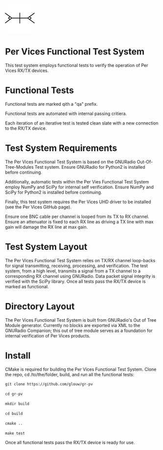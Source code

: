 ![](pv.png)

# Per Vices Functional Test System

This test system employs functional tests to verify the operation of Per Vices RX/TX devices.

# Functional Tests

Functional tests are marked qith a "qa" prefix.

Functional tests are automated with internal passing critiera.

Each iteration of an iterative test is tested clean slate with a new connection to the RX/TX device.

# Test System Requirements

The Per Vices Functional Test System is based on the GNURadio Out-Of-Tree-Modules Test system. Ensure
GNURadio for Python2 is installed before continuing.

Additionally, automatic tests within the Per Vies Functional Test System employ
NumPy and SciPy for internal self verification. Ensure NumPy and SciPy for Python2 is installed before continuing.

Finally, this test system requires the Per Vices UHD driver to be installed (see the Per Vices GitHub page).

Ensure one BNC cable per channel is looped from its TX to RX channel. Ensure an attenuator is fixed to
each RX line as driving a TX line with max gain will damage the RX line at max gain.

# Test System Layout

The Per Vices Functional Test System relies on TX/RX channel loop-backs for signal transmitting, receiving,
processing, and verification. The test system, from a high level, transmits a signal from a TX channel to
a corresponding RX channel using GNURadio. Data packet signal integrity is verified with the
SciPy library. Once all tests pass the RX/TX device is marked as functional.

# Directory Layout

The Per Vices Functional Test System is built from GNURadio's Out of Tree Module generator.
Currently no blocks are exported via XML to the GNURadio Companion; this out of tree module
serves as a foundation for internal verification of Per Vices products.

# Install

CMake is required for building the Per Vices Functional Test System.
Clone the repo, cd /to/the/folder, build, and run all the functional tests:

```
git clone https://github.com/glouw/gr-pv

cd gr-pv

mkdir build

cd build

cmake ..

make test
```

Once all functional tests pass the RX/TX device is ready for use.
